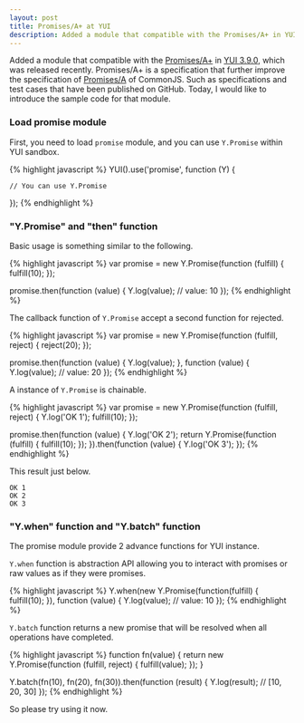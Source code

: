 ```yaml
---
layout: post
title: Promises/A+ at YUI
description: Added a module that compatible with the Promises/A+ in YUI 3.9.0, which was released recently.
---
```


Added a module that compatible with the [Promises/A+][promises-aplus] in
[YUI 3.9.0][yui390], which was released recently. Promises/A+ is a
specification that further improve the specification of
[Promises/A][promises-a] of CommonJS. Such as specifications and test cases
that have been published on GitHub. Today, I would like to introduce the
sample code for that module.

### Load promise module

First, you need to load `promise` module, and you can use `Y.Promise` within
YUI sandbox.

{% highlight javascript %}
YUI().use('promise', function (Y) {

    // You can use Y.Promise

});
{% endhighlight %}

### "Y.Promise" and "then" function

Basic usage is something similar to the following.

{% highlight javascript %}
var promise = new Y.Promise(function (fulfill) {
    fulfill(10);
});

promise.then(function (value) {
    Y.log(value); // value: 10
});
{% endhighlight %}

The callback function of `Y.Promise` accept a second function for rejected.

{% highlight javascript %}
var promise = new Y.Promise(function (fulfill, reject) {
    reject(20);
});

promise.then(function (value) {
    Y.log(value);
}, function (value) {
    Y.log(value); // value: 20
});
{% endhighlight %}

A instance of `Y.Promise` is chainable.

{% highlight javascript %}
var promise = new Y.Promise(function (fulfill, reject) {
    Y.log('OK 1');
    fulfill(10);
});

promise.then(function (value) {
    Y.log('OK 2');
    return Y.Promise(function (fulfill) {
        fulfill(10);
    });
}).then(function (value) {
    Y.log('OK 3');
});
{% endhighlight %}

This result just below.

	OK 1
	OK 2
	OK 3

### "Y.when" function and "Y.batch" function

The promise module provide 2 advance functions for YUI instance.

`Y.when` function is abstraction API allowing you to interact with promises
or raw values as if they were promises.

{% highlight javascript %}
Y.when(new Y.Promise(function(fulfill) {
    fulfill(10);
}), function (value) {
    Y.log(value); // value: 10
});
{% endhighlight %}

`Y.batch` function returns a new promise that will be resolved when all
operations have completed.

{% highlight javascript %}
function fn(value) {
    return new Y.Promise(function (fulfill, reject) {
        fulfill(value);
    });
}

Y.batch(fn(10), fn(20), fn(30)).then(function (result) {
    Y.log(result); // [10, 20, 30]
});
{% endhighlight %}

So please try using it now.

[yui390]: http://www.yuiblog.com/blog/2013/03/13/announcing-yui-3-9-0/
[promises-a]: http://wiki.commonjs.org/wiki/Promises/A
[promises-aplus]: http://promises-aplus.github.com/promises-spec/
